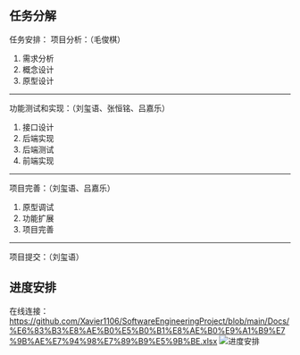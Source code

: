 ## 任务分解
任务安排：
项目分析：（毛俊棋）
1. 需求分析
2. 概念设计
3. 原型设计
----

功能测试和实现：（刘玺语、张恒铭、吕嘉乐）
1. 接口设计
2. 后端实现
3. 后端测试
4. 前端实现
----

项目完善：（刘玺语、吕嘉乐）
1. 原型调试
2. 功能扩展
3. 项目完善
----

项目提交：（刘玺语）

## 进度安排
在线连接：https://github.com/Xavier1106/SoftwareEngineeringProject/blob/main/Docs/%E6%83%B3%E8%AE%B0%E5%B0%B1%E8%AE%B0%E9%A1%B9%E7%9B%AE%E7%94%98%E7%89%B9%E5%9B%BE.xlsx
![进度安排](https://raw.githubusercontent.com/Xavier1106/SoftwareEngineeringProject/main/Docs/Images/工作计划.png "工作计划.png")